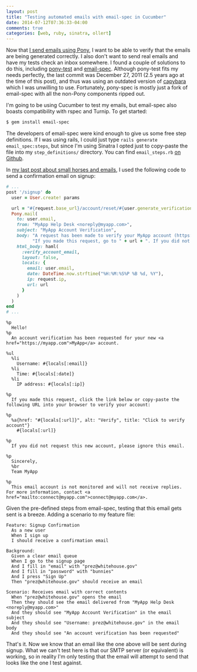 ```yaml
---
layout: post
title: "Testing automated emails with email-spec in Cucumber"
date: 2014-07-12T07:36:33-04:00
comments: true
categories: [web, ruby, sinatra, ollert]
---
```


Now that [I send emails using Pony](/blog/2014/07/08/sending-emails-with-pony-and-sendgrid/), I want to be able to verify that the emails are being generated correctly. I also don't want to send real emails and have my tests check an inbox somewhere. I found a couple of solutions to do this, including [pony-test](https://github.com/johnmendonca/pony-test) and [email-spec](https://github.com/bmabey/email-spec). Although pony-test fits my needs perfectly, the last commit was December 27, 2011 (2.5 years ago at the time of this post), and thus was using an outdated version of [capybara](https://github.com/jnicklas/capybara) which I was unwilling to use. Fortunately, pony-spec is mostly just a fork of email-spec with all the non-Pony components ripped out.

I'm going to be using Cucumber to test my emails, but email-spec also boasts compatibility with rspec and Turnip. To get started:

``` bash
$ gem install email-spec
```

The developers of email-spec were kind enough to give us some free step definitions. If I was using rails, I could just type `rails generate email_spec:steps`, but since I'm using Sinatra I opted just to copy-paste the file into my `step_definitions/` directory. You can find `email_steps.rb` [on Github](https://raw.githubusercontent.com/bmabey/email-spec/master/lib/generators/email_spec/steps/templates/email_steps.rb).

In [my last post about small horses and emails](/blog/2014/07/08/sending-emails-with-pony-and-sendgrid/), I used the following code to send a confirmation email on signup:

``` ruby web.rb
# ...
post '/signup' do
  user = User.create! params

  url = "#{request.base_url}/account/reset/#{user.generate_verification_hash}"
  Pony.mail(
    to: user.email,
    from: "MyApp Help Desk <noreply@myapp.com>",
    subject: "MyApp Account Verification",
    body: "A request has been made to verify your MyApp account (https://myapp.com)." +
          "If you made this request, go to " + url + ". If you did not make this request, ignore this email.",
    html_body: haml(
      :verify_account_email,
      layout: false,
      locals: {
        email: user.email,
        date: DateTime.now.strftime("%H:%M:%S%P %B %d, %Y"),
        ip: request.ip,
        url: url
      }
    )
  )
end
# ...
```

``` haml /views/verify_account_email.haml
%p
  Hello!
%p
  An account verification has been requested for your new <a href="https://myapp.com">MyApp</a> account.

%ul
  %li
    Username: #{locals[:email]}
  %li
    Time: #{locals[:date]}
  %li
    IP address: #{locals[:ip]}

%p
  If you made this request, click the link below or copy-paste the following URL into your browser to verify your account:

%p
  %a{href: "#{locals[:url]}", alt: "Verify", title: "Click to verify account"}
    #{locals[:url]}

%p
  If you did not request this new account, please ignore this email.

%p
  Sincerely,
  %br
  Team MyApp

%p
  This email account is not monitored and will not receive replies. For more information, contact <a href="mailto:connect@myapp.com">connect@myapp.com</a>.
```

Given the pre-defined steps from email-spec, testing that this email gets sent is a breeze. Adding a scenario to my feature file:

``` cucumber features/SignupConfirmation.feature
Feature: Signup Confirmation
  As a new user
  When I sign up
  I should receive a confirmation email

Background:
  Given a clear email queue
  When I go to the signup page
  And I fill in "email" with "prez@whitehouse.gov"
  And I fill in "password" with "bunnies"
  And I press "Sign Up"
  Then "prez@whitehouse.gov" should receive an email

Scenario: Receives email with correct contents
  When "prez@whitehouse.gov" opens the email
  Then they should see the email delivered from "MyApp Help Desk <noreply@myapp.com>"
  And they should see "MyApp Account Verification" in the email subject
  And they should see "Username: prez@whitehouse.gov" in the email body
  And they should see "An account verification has been requested"
```

That's it. Now we know that an email like the one above will be sent during signup. What we can't test here is that our SMTP server (or equivalent) is working, so in reality I'm only testing that the email will attempt to send that looks like the one I test against.
